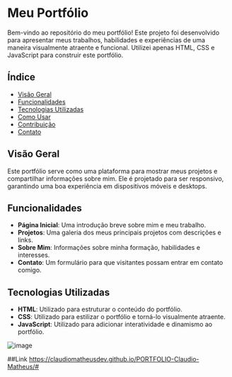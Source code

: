 # Meu Portfólio

Bem-vindo ao repositório do meu portfólio! Este projeto foi desenvolvido para apresentar meus trabalhos, habilidades e experiências de uma maneira visualmente atraente e funcional. Utilizei apenas HTML, CSS e JavaScript para construir este portfólio.

## Índice

- [Visão Geral](#visão-geral)
- [Funcionalidades](#funcionalidades)
- [Tecnologias Utilizadas](#tecnologias-utilizadas)
- [Como Usar](#como-usar)
- [Contribuição](#contribuição)
- [Contato](#contato)

## Visão Geral

Este portfólio serve como uma plataforma para mostrar meus projetos e compartilhar informações sobre mim. Ele é projetado para ser responsivo, garantindo uma boa experiência em dispositivos móveis e desktops.

## Funcionalidades

- **Página Inicial**: Uma introdução breve sobre mim e meu trabalho.
- **Projetos**: Uma galeria dos meus principais projetos com descrições e links.
- **Sobre Mim**: Informações sobre minha formação, habilidades e interesses.
- **Contato**: Um formulário para que visitantes possam entrar em contato comigo.

## Tecnologias Utilizadas

- **HTML**: Utilizado para estruturar o conteúdo do portfólio.
- **CSS**: Utilizado para estilizar o portfólio e torná-lo visualmente atraente.
- **JavaScript**: Utilizado para adicionar interatividade e dinamismo ao portfólio.


![image](https://github.com/ClaudioMatheusDev/PORTFOLIO-Claudio-Matheus/assets/165329797/8e146f6c-05f5-481e-911e-5787ad77074e)

##Link
https://claudiomatheusdev.github.io/PORTFOLIO-Claudio-Matheus/#

